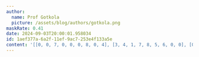 ```yaml
---
author:
  name: Prof Gotkola
  picture: /assets/blog/authors/gotkola.png
maskRate: 0.41
date: 2024-09-03T20:00:01.958034
id: 1aef377a-6a2f-11ef-9ac7-253e4f133a5e
content: '[[0, 0, 7, 0, 0, 0, 8, 0, 4], [3, 4, 1, 7, 8, 5, 6, 0, 0], [0, 0, 2, 0, 0, 1, 3, 5, 7], [9, 7, 8, 1, 3, 6, 0, 4, 0], [1, 3, 4, 5, 2, 0, 7, 9, 0], [2, 5, 6, 0, 4, 0, 0, 3, 8], [4, 8, 3, 6, 0, 0, 0, 7, 2], [0, 0, 0, 2, 7, 4, 0, 8, 3], [0, 0, 0, 0, 0, 0, 4, 0, 1]]'
---
```


